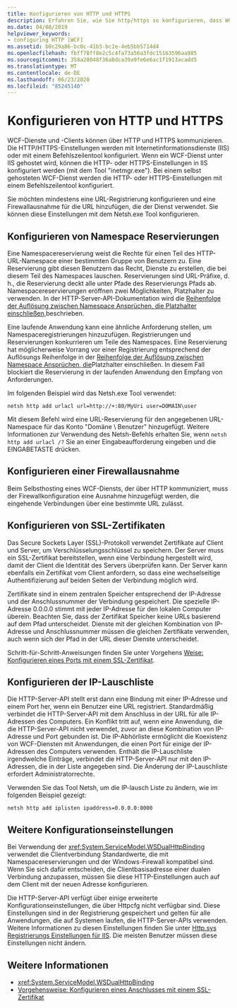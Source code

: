 ```yaml
---
title: Konfigurieren von HTTP und HTTPS
description: Erfahren Sie, wie Sie http/https so konfigurieren, dass WCF-Dienste und-Clients kommunizieren können. Konfigurieren Sie eine URL-Registrierung und eine Firewallausnahme, indem Sie Netsh.exe verwenden.
ms.date: 04/08/2019
helpviewer_keywords:
- configuring HTTP [WCF]
ms.assetid: b0c29a86-bc0c-41b3-bc1e-4eb5bb5714d4
ms.openlocfilehash: fbff78ff8e2c5c4fa73a56a3fdc15163596aa985
ms.sourcegitcommit: 358a28048f36a8dca39a9fe6e6ac1f1913acadd5
ms.translationtype: MT
ms.contentlocale: de-DE
ms.lasthandoff: 06/23/2020
ms.locfileid: "85245140"
---
```

# <a name="configuring-http-and-https"></a>Konfigurieren von HTTP und HTTPS

WCF-Dienste und -Clients können über HTTP und HTTPS kommunizieren. Die HTTP/HTTPS-Einstellungen werden mit Internetinformationsdienste (IIS) oder mit einem Befehlszeilentool konfiguriert. Wenn ein WCF-Dienst unter IIS gehostet wird, können die HTTP- oder HTTPS-Einstellungen in IIS konfiguriert werden (mit dem Tool "inetmgr.exe"). Bei einem selbst gehosteten WCF-Dienst werden die HTTP- oder HTTPS-Einstellungen mit einem Befehlszeilentool konfiguriert.

Sie möchten mindestens eine URL-Registrierung konfigurieren und eine Firewallausnahme für die URL hinzufügen, die der Dienst verwendet. Sie können diese Einstellungen mit dem Netsh.exe Tool konfigurieren.

## <a name="configuring-namespace-reservations"></a>Konfigurieren von Namespace Reservierungen

Eine Namespacereservierung weist die Rechte für einen Teil des HTTP-URL-Namespace einer bestimmten Gruppe von Benutzern zu. Eine Reservierung gibt diesen Benutzern das Recht, Dienste zu erstellen, die bei diesem Teil des Namespaces lauschen. Reservierungen sind URL-Präfixe, d. h., die Reservierung deckt alle unter Pfade des Reservierungs Pfads ab. Namespacereservierungen eröffnen zwei Möglichkeiten, Platzhalter zu verwenden. In der HTTP-Server-API-Dokumentation wird die [Reihenfolge der Auflösung zwischen Namespace Ansprüchen, die Platzhalter einschließen,](/windows/desktop/Http/routing-incoming-requests)beschrieben.

Eine laufende Anwendung kann eine ähnliche Anforderung stellen, um Namespaceregistrierungen hinzuzufügen. Registrierungen und Reservierungen konkurrieren um Teile des Namespaces. Eine Reservierung hat möglicherweise Vorrang vor einer Registrierung entsprechend der Auflösungs Reihenfolge in der [Reihenfolge der Auflösung zwischen Namespace Ansprüchen, die](/windows/desktop/Http/routing-incoming-requests)Platzhalter einschließen. In diesem Fall blockiert die Reservierung in der laufenden Anwendung den Empfang von Anforderungen.

Im folgenden Beispiel wird das Netsh.exe Tool verwendet:

```console
netsh http add urlacl url=http://+:80/MyUri user=DOMAIN\user
```

Mit diesem Befehl wird eine URL-Reservierung für den angegebenen URL-Namespace für das Konto "Domäne \ Benutzer" hinzugefügt. Weitere Informationen zur Verwendung des Netsh-Befehls erhalten Sie, wenn `netsh http add urlacl /?` Sie an einer Eingabeaufforderung eingeben und die EINGABETASTE drücken.

## <a name="configuring-a-firewall-exception"></a>Konfigurieren einer Firewallausnahme

Beim Selbsthosting eines WCF-Diensts, der über HTTP kommuniziert, muss der Firewallkonfiguration eine Ausnahme hinzugefügt werden, die eingehende Verbindungen über eine bestimmte URL zulässt.

## <a name="configuring-ssl-certificates"></a>Konfigurieren von SSL-Zertifikaten

Das Secure Sockets Layer (SSL)-Protokoll verwendet Zertifikate auf Client und Server, um Verschlüsselungsschlüssel zu speichern. Der Server muss ein SSL-Zertifikat bereitstellen, wenn eine Verbindung hergestellt wird, damit der Client die Identität des Servers überprüfen kann. Der Server kann ebenfalls ein Zertifikat vom Client anfordern, so dass eine wechselseitige Authentifizierung auf beiden Seiten der Verbindung möglich wird.

Zertifikate sind in einem zentralen Speicher entsprechend der IP-Adresse und der Anschlussnummer der Verbindung gespeichert. Die spezielle IP-Adresse 0.0.0.0 stimmt mit jeder IP-Adresse für den lokalen Computer überein. Beachten Sie, dass der Zertifikat Speicher keine URLs basierend auf dem Pfad unterscheidet. Dienste mit der gleichen Kombination von IP-Adresse und Anschlussnummer müssen die gleichen Zertifikate verwenden, auch wenn sich der Pfad in der URL dieser Dienste unterscheidet.

Schritt-für-Schritt-Anweisungen finden Sie unter Vorgehens [Weise: Konfigurieren eines Ports mit einem SSL-Zertifikat](how-to-configure-a-port-with-an-ssl-certificate.md).

## <a name="configuring-the-ip-listen-list"></a>Konfigurieren der IP-Lauschliste

Die HTTP-Server-API stellt erst dann eine Bindung mit einer IP-Adresse und einem Port her, wenn ein Benutzer eine URL registriert. Standardmäßig verbindet die HTTP-Server-API mit dem Anschluss in der URL für alle IP-Adressen des Computers. Ein Konflikt tritt auf, wenn eine Anwendung, die die HTTP-Server-API nicht verwendet, zuvor an diese Kombination von IP-Adresse und Port gebunden ist. Die IP-Abhörliste ermöglicht die Koexistenz von WCF-Diensten mit Anwendungen, die einen Port für einige der IP-Adressen des Computers verwenden. Enthält die IP-Lauschliste irgendwelche Einträge, verbindet die HTTP-Server-API nur mit den IP-Adressen, die in der Liste angegeben sind. Die Änderung der IP-Lauschliste erfordert Administratorrechte.

Verwenden Sie das Tool Netsh, um die IP-lausch Liste zu ändern, wie im folgenden Beispiel gezeigt:

```console
netsh http add iplisten ipaddress=0.0.0.0:8000
```

## <a name="other-configuration-settings"></a>Weitere Konfigurationseinstellungen

Bei Verwendung der <xref:System.ServiceModel.WSDualHttpBinding> verwendet die Clientverbindung Standardwerte, die mit Namespacereservierungen und der Windows-Firewall kompatibel sind. Wenn Sie sich dafür entscheiden, die Clientbasisadresse einer dualen Verbindung anzupassen, müssen Sie diese HTTP-Einstellungen auch auf dem Client mit der neuen Adresse konfigurieren.

Die HTTP-Server-API verfügt über einige erweiterte Konfigurationseinstellungen, die über Httpcfg nicht verfügbar sind. Diese Einstellungen sind in der Registrierung gespeichert und gelten für alle Anwendungen, die auf Systemen laufen, die HTTP-Server-APIs verwenden. Weitere Informationen zu diesen Einstellungen finden Sie unter [Http.sys Registrierungs Einstellungen für IIS](https://support.microsoft.com/help/820129/http-sys-registry-settings-for-windows). Die meisten Benutzer müssen diese Einstellungen nicht ändern.

## <a name="see-also"></a>Weitere Informationen

- <xref:System.ServiceModel.WSDualHttpBinding>
- [Vorgehensweise: Konfigurieren eines Anschlusses mit einem SSL-Zertifikat](how-to-configure-a-port-with-an-ssl-certificate.md)
